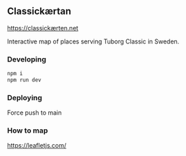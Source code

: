 ## Classickærtan
https://classickærten.net

Interactive map of places serving Tuborg Classic in Sweden.

### Developing
```sh
npm i
npm run dev
```

### Deploying
Force push to main

### How to map
https://leafletjs.com/
